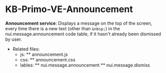 # KB-Primo-VE-Announcement

**Announcement service**: Displays a message on the top of the screen, every time there is a new text (other than ``` &nbsp; ```) in the nui.message.announcement code table, if it hasn't already been dismissed by user.
* Related files: 
   * js: 
      ** announcement.js  
   * css:
      ** announcement.css  
   * lables:
      ** nui.message.announcement
      ** nui.message.dismiss
